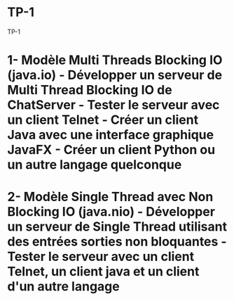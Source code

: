 # TP-1
TP-1
<h1>1-  Modèle Multi Threads Blocking IO (java.io)
      - Développer un serveur de Multi Thread Blocking IO de ChatServer
      - Tester le serveur avec un client Telnet
      - Créer un client Java avec une interface graphique JavaFX
      - Créer un client Python ou un autre langage quelconque
<h1>2-  Modèle Single Thread avec Non Blocking IO (java.nio)
      - Développer un serveur de Single Thread  utilisant des entrées sorties non bloquantes 
      - Tester le serveur avec un client Telnet, un client java et un client d'un autre langage
